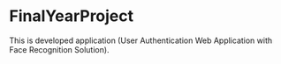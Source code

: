 # FinalYearProject
This is developed application (User Authentication Web Application with Face Recognition Solution).
